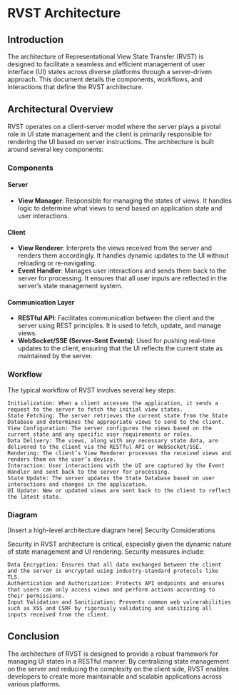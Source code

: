 # RVST Architecture

## Introduction
The architecture of Representational View State Transfer (RVST) is designed to facilitate a seamless and efficient 
management of user interface (UI) states across diverse platforms through a server-driven approach. This document 
details the components, workflows, and interactions that define the RVST architecture.

## Architectural Overview
RVST operates on a client-server model where the server plays a pivotal role in UI state management and the client is 
primarily responsible for rendering the UI based on server instructions. The architecture is built around several key 
components:

### Components

#### Server
- **View Manager**: Responsible for managing the states of views. It handles logic to determine what views to send based on application state and user interactions.

#### Client
- **View Renderer**: Interprets the views received from the server and renders them accordingly. It handles dynamic updates to the UI without reloading or re-navigating.
- **Event Handler**: Manages user interactions and sends them back to the server for processing. It ensures that all user inputs are reflected in the server’s state management system.

#### Communication Layer
- **RESTful API**: Facilitates communication between the client and the server using REST principles. It is used to fetch, update, and manage views.
- **WebSocket/SSE (Server-Sent Events)**: Used for pushing real-time updates to the client, ensuring that the UI reflects the current state as maintained by the server.

### Workflow
The typical workflow of RVST involves several key steps:

    Initialization: When a client accesses the application, it sends a request to the server to fetch the initial view states.
    State Fetching: The server retrieves the current state from the State Database and determines the appropriate views to send to the client.
    View Configuration: The server configures the views based on the current state and any specific user requirements or roles.
    Data Delivery: The views, along with any necessary state data, are delivered to the client via the RESTful API or WebSocket/SSE.
    Rendering: The client’s View Renderer processes the received views and renders them on the user’s device.
    Interaction: User interactions with the UI are captured by the Event Handler and sent back to the server for processing.
    State Update: The server updates the State Database based on user interactions and changes in the application.
    UI Update: New or updated views are sent back to the client to reflect the latest state.

### Diagram

[Insert a high-level architecture diagram here]
Security Considerations

Security in RVST architecture is critical, especially given the dynamic nature of state management and UI rendering. 
Security measures include:

    Data Encryption: Ensures that all data exchanged between the client and the server is encrypted using industry-standard protocols like TLS.
    Authentication and Authorization: Protects API endpoints and ensures that users can only access views and perform actions according to their permissions.
    Input Validation and Sanitization: Prevents common web vulnerabilities such as XSS and CSRF by rigorously validating and sanitizing all inputs received from the client.

## Conclusion
The architecture of RVST is designed to provide a robust framework for managing UI states in a RESTful manner. By 
centralizing state management on the server and reducing the complexity on the client side, RVST enables developers to 
create more maintainable and scalable applications across various platforms.
